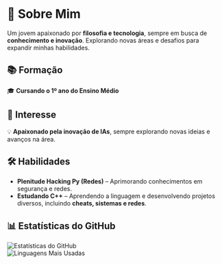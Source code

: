 # 🧠 Sobre Mim  
Um jovem apaixonado por **filosofia e tecnologia**, sempre em busca de **conhecimento e inovação**. Explorando novas áreas e desafios para expandir minhas habilidades.  

## 📚 Formação  
🎓 **Cursando o 1º ano do Ensino Médio**  

## 🤖 Interesse  
💡 **Apaixonado pela inovação de IAs**, sempre explorando novas ideias e avanços na área.  

## 🛠️ Habilidades  
- **Plenitude Hacking Py (Redes)** – Aprimorando conhecimentos em segurança e redes.  
- **Estudando C++** – Aprendendo a linguagem e desenvolvendo projetos diversos, incluindo **cheats, sistemas e redes**.  

## 📊 Estatísticas do GitHub  
![Estatísticas do GitHub](https://github-readme-stats.vercel.app/api?username=Pinheiro369&show_icons=true&theme=radical)  
![Linguagens Mais Usadas](https://github-readme-stats.vercel.app/api/top-langs/?username=Pinheiro369&layout=compact&theme=radical)
